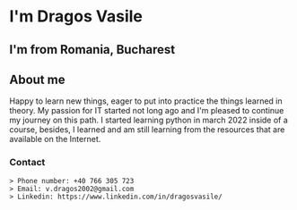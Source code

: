# I'm Dragos Vasile

## I'm from Romania, Bucharest

## About me

Happy to learn new things, eager to put into practice the things learned in theory. My passion for IT started not long ago and I'm pleased to continue my journey on this path. I started learning python in march 2022 inside of a course, besides, I learned and am still learning from the resources that are available on the Internet.

### Contact
    > Phone number: +40 766 305 723
    > Email: v.dragos2002@gmail.com
    > Linkedin: https://www.linkedin.com/in/dragosvasile/
